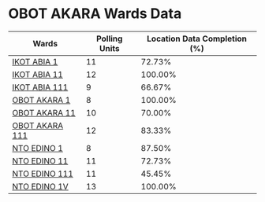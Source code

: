 
# OBOT AKARA Wards Data

| Wards | Polling Units | Location Data Completion (%) |
| ---- | ----- | ------- |
| [IKOT ABIA 1](./wards/632-ikot-abia-1) | 11 | 72.73% |
| [IKOT ABIA 11](./wards/633-ikot-abia-11) | 12 | 100.00% |
| [IKOT ABIA 111](./wards/634-ikot-abia-111) | 9 | 66.67% |
| [OBOT AKARA 1](./wards/635-obot-akara-1) | 8 | 100.00% |
| [OBOT AKARA 11](./wards/636-obot-akara-11) | 10 | 70.00% |
| [OBOT AKARA 111](./wards/637-obot-akara-111) | 12 | 83.33% |
| [NTO EDINO 1](./wards/638-nto-edino-1) | 8 | 87.50% |
| [NTO EDINO 11](./wards/639-nto-edino-11) | 11 | 72.73% |
| [NTO EDINO 111](./wards/640-nto-edino-111) | 11 | 45.45% |
| [NTO EDINO 1V](./wards/641-nto-edino-1v) | 13 | 100.00% |




